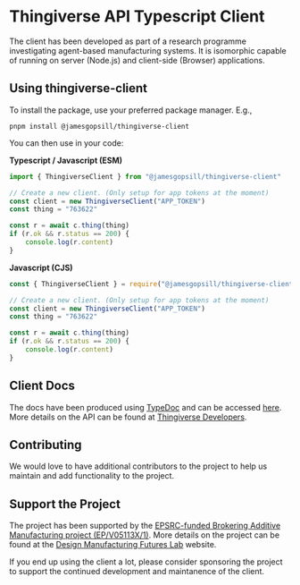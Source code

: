 # Thingiverse API Typescript Client

The client has been developed as part of a research programme investigating agent-based manufacturing systems. It is isomorphic capable of running on server (Node.js) and client-side (Browser) applications.

## Using thingiverse-client

To install the package, use your preferred package manager. E.g.,

```
pnpm install @jamesgopsill/thingiverse-client
```

You can then use in your code:

**Typescript / Javascript (ESM)**

```typescript
import { ThingiverseClient } from "@jamesgopsill/thingiverse-client"

// Create a new client. (Only setup for app tokens at the moment)
const client = new ThingiverseClient("APP_TOKEN")
const thing = "763622"

const r = await c.thing(thing)
if (r.ok && r.status == 200) {
	console.log(r.content)
}
```

**Javascript (CJS)**

```javascript
const { ThingiverseClient } = require("@jamesgopsill/thingiverse-client")

// Create a new client. (Only setup for app tokens at the moment)
const client = new ThingiverseClient("APP_TOKEN")
const thing = "763622"

const r = await c.thing(thing)
if (r.ok && r.status == 200) {
	console.log(r.content)
}
```

## Client Docs

The docs have been produced using [TypeDoc](https://typedoc.org/) and can be accessed [here](https://jamesgopsill.github.io/thingiverse-client/). More details on the API can be found at [Thingiverse Developers](https://www.thingiverse.com/developers).

## Contributing

We would love to have additional contributors to the project to help us maintain and add functionality to the project.

## Support the Project

The project has been supported by the [EPSRC-funded Brokering Additive Manufacturing project (EP/V05113X/1)](https://gow.epsrc.ukri.org/NGBOViewGrant.aspx?GrantRef=EP/V05113X/1). More details on the project can be found at the [Design Manufacturing Futures Lab](https://dmf-lab.co.uk/) website.

If you end up using the client a lot, please consider sponsoring the project to support the continued development and maintanence of the client.
